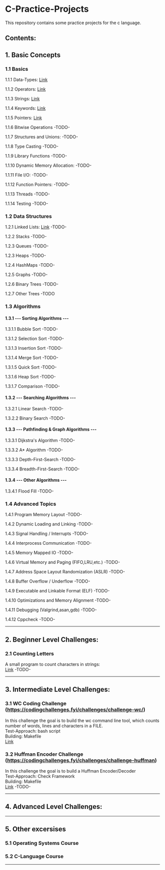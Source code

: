 # C-Practice-Projects

This repository contains some practice projects for the c language. 

## Contents:

## 1. Basic Concepts 

### 1.1 Basics 
1.1.1 Data-Types:
[Link](/Basic-Concepts/Basics/Data-Types/)  

1.1.2 Operators:
[Link](/Basic-Concepts/Basics/Operators/) 

1.1.3 Strings:
[Link](/Basic-Concepts/Basics/Strings)  

1.1.4 Keywords:
[Link](/Basic-Concepts/Basics/Keywords)  

1.1.5 Pointers:
[Link](/Basic-Concepts/Basics/Pointers)  

1.1.6 Bitwise Operations
-TODO-

1.1.7 Structures and Unions:
-TODO-

1.1.8 Type Casting
-TODO-

1.1.9 Library Functions
-TODO-

1.1.10 Dynamic Memory Allocation:
-TODO-

1.1.11 File I/O:
-TODO-

1.1.12 Function Pointers:
-TODO-

1.1.13 Threads
-TODO-

1.1.14 Testing
-TODO-


### 1.2 Data Structures  
1.2.1 Linked Lists:
[Link](/Basic-Concepts/Data-Structures/Linked-List)
-TODO-

1.2.2 Stacks
-TODO-

1.2.3 Queues
-TODO-

1.2.3 Heaps
-TODO-

1.2.4 HashMaps
-TODO-

1.2.5 Graphs
-TODO-

1.2.6 Binary Trees
-TODO-

1.2.7 Other Trees
-TODO



### 1.3 Algorithms  

#### 1.3.1 --- Sorting Algorithms --- 

1.3.1.1 Bubble Sort -TODO-  

1.3.1.2 Selection Sort -TODO-  

1.3.1.3 Insertion Sort -TODO-  

1.3.1.4 Merge Sort -TODO-  

1.3.1.5 Quick Sort -TODO-  

1.3.1.6 Heap Sort  -TODO-  

1.3.1.7 Comparison -TODO-  

#### 1.3.2 --- Searching Algorithms ---  

1.3.2.1 Linear Search  -TODO-  

1.3.2.2 Binary Search  -TODO-  

#### 1.3.3 --- Pathfinding & Graph Algorithms ---  

1.3.3.1 Dijkstra's Algorithm -TODO-  

1.3.3.2 A* Algorithm -TODO-  

1.3.3.3 Depth-First-Search -TODO-  

1.3.3.4 Breadth-First-Search -TODO-  

#### 1.3.4 --- Other Algorithms ---  

1.3.4.1 Flood Fill -TODO-

### 1.4 Advanced Topics  

1.4.1 Program Memory Layout -TODO-  

1.4.2 Dynamic Loading and Linking -TODO-  

1.4.3 Signal Handling / Interrupts -TODO-  

1.4.4 Interprocess Communication -TODO-  

1.4.5 Memory Mapped IO -TODO-  

1.4.6 Virtual Memory and Paging (FIFO,LRU,etc.) -TODO-  

1.4.7 Address Space Layout Randomization (ASLR) -TODO-  

1.4.8 Buffer Overflow / Underflow -TODO-  

1.4.9 Executable and Linkable Format (ELF) -TODO-  

1.4.10 Optimizations and Memory Alignment -TODO-  

1.4.11 Debugging (Valgrind,asan,gdb) -TODO-  

1.4.12 Cppcheck -TODO-  


---

## 2. Beginner Level Challenges:

### 2.1 Counting Letters
A small program to count characters in strings:  
[Link](/Beginner-Level/Counting-Letters/)
-TODO-

---

## 3. Intermediate Level Challenges:

### 3.1 WC Coding Challenge (https://codingchallenges.fyi/challenges/challenge-wc/)
In this challenge the goal is to build the wc command line tool, which counts number of words, lines and characters in a FILE.  
Test-Approach: bash script  
Building: Makefile  
[Link](/Intermediate-Level/WC-Challenge/)  

### 3.2 Huffman Encoder Challenge (https://codingchallenges.fyi/challenges/challenge-huffman)
In this challenge the goal is to build a Huffman Encoder/Decoder  
Test-Approach: Check Framework  
Building: Makefile  
[Link](/Intermediate-Level/Huffman-Encoder-Challenge/)
-TODO-

---

## 4. Advanced Level Challenges:

---

## 5. Other excersises

### 5.1 Operating Systems Course

### 5.2 C-Language Course
---
